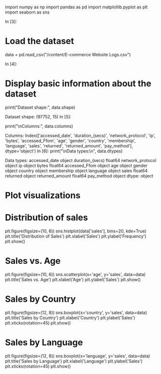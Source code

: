 import numpy as np
import pandas as pd
import matplotlib.pyplot as plt
import seaborn as sns
     
In [3]:

# Load the dataset
data = pd.read_csv("/content/E-commerce Website Logs.csv")
     
In [4]:

# Display basic information about the dataset
print("Dataset shape:", data.shape)
     
Dataset shape: (97752, 15)
In [5]:

print("\nColumns:", data.columns)
     
Columns: Index(['accessed_date', 'duration_(secs)', 'network_protocol', 'ip', 'bytes',
       'accessed_Ffom', 'age', 'gender', 'country', 'membership', 'language',
       'sales', 'returned', 'returned_amount', 'pay_method'],
      dtype='object')
In [6]:
print("\nData types:\n", data.dtypes)
     
Data types:
 accessed_date        object
duration_(secs)     float64
network_protocol     object
ip                   object
bytes               float64
accessed_Ffom        object
age                  object
gender               object
country              object
membership           object
language             object
sales               float64
returned             object
returned_amount     float64
pay_method           object
dtype: object
# Plot visualizations

# Distribution of sales
plt.figure(figsize=(10, 6))
sns.histplot(data['sales'], bins=20, kde=True)
plt.title('Distribution of Sales')
plt.xlabel('Sales')
plt.ylabel('Frequency')
plt.show()
      
# Sales vs. Age 
 plt.figure(figsize=(10, 6))
sns.scatterplot(x='age', y='sales', data=data)
plt.title('Sales vs. Age')
plt.xlabel('Age')
plt.ylabel('Sales')
plt.show()
     

 
# Sales by Country
plt.figure(figsize=(12, 8))
sns.boxplot(x='country', y='sales', data=data)
plt.title('Sales by Country')
plt.xlabel('Country')
plt.ylabel('Sales')
plt.xticks(rotation=45)
plt.show()


# Sales by Language
plt.figure(figsize=(12, 8))
sns.boxplot(x='language', y='sales', data=data)
plt.title('Sales by Language')
plt.xlabel('Language')
plt.ylabel('Sales')
plt.xticks(rotation=45)
plt.show()
     
 



